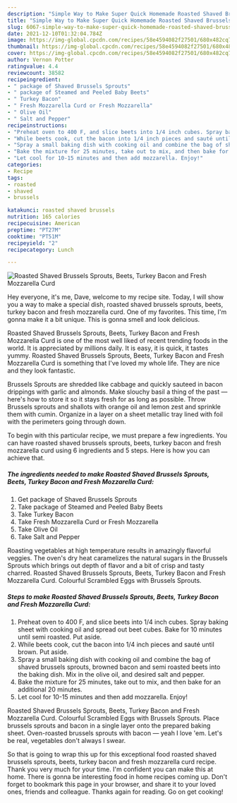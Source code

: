 ```yaml
---
description: "Simple Way to Make Super Quick Homemade Roasted Shaved Brussels Sprouts, Beets, Turkey Bacon and Fresh Mozzarella Curd"
title: "Simple Way to Make Super Quick Homemade Roasted Shaved Brussels Sprouts, Beets, Turkey Bacon and Fresh Mozzarella Curd"
slug: 6067-simple-way-to-make-super-quick-homemade-roasted-shaved-brussels-sprouts-beets-turkey-bacon-and-fresh-mozzarella-curd
date: 2021-12-10T01:32:04.784Z
image: https://img-global.cpcdn.com/recipes/58e4594082f27501/680x482cq70/roasted-shaved-brussels-sprouts-beets-turkey-bacon-and-fresh-mozzarella-curd-recipe-main-photo.jpg
thumbnail: https://img-global.cpcdn.com/recipes/58e4594082f27501/680x482cq70/roasted-shaved-brussels-sprouts-beets-turkey-bacon-and-fresh-mozzarella-curd-recipe-main-photo.jpg
cover: https://img-global.cpcdn.com/recipes/58e4594082f27501/680x482cq70/roasted-shaved-brussels-sprouts-beets-turkey-bacon-and-fresh-mozzarella-curd-recipe-main-photo.jpg
author: Vernon Potter
ratingvalue: 4.4
reviewcount: 38582
recipeingredient:
- " package of Shaved Brussels Sprouts"
- " package of Steamed and Peeled Baby Beets"
- " Turkey Bacon"
- " Fresh Mozzarella Curd or Fresh Mozzarella"
- " Olive Oil"
- " Salt and Pepper"
recipeinstructions:
- "Preheat oven to 400 F, and slice beets into 1/4 inch cubes. Spray baking sheet with cooking oil and spread out beet cubes. Bake for 10 minutes until semi roasted. Put aside."
- "While beets cook, cut the bacon into 1/4 inch pieces and sauté until brown. Put aside."
- "Spray a small baking dish with cooking oil and combine the bag of shaved brussels sprouts, browned bacon and semi roasted beets into the baking dish. Mix in the olive oil, and desired salt and pepper."
- "Bake the mixture for 25 minutes, take out to mix, and then bake for an additional 20 minutes."
- "Let cool for 10-15 minutes and then add mozzarella. Enjoy!"
categories:
- Recipe
tags:
- roasted
- shaved
- brussels

katakunci: roasted shaved brussels 
nutrition: 165 calories
recipecuisine: American
preptime: "PT27M"
cooktime: "PT51M"
recipeyield: "2"
recipecategory: Lunch

---
```



![Roasted Shaved Brussels Sprouts, Beets, Turkey Bacon and Fresh Mozzarella Curd](https://img-global.cpcdn.com/recipes/58e4594082f27501/680x482cq70/roasted-shaved-brussels-sprouts-beets-turkey-bacon-and-fresh-mozzarella-curd-recipe-main-photo.jpg)

Hey everyone, it's me, Dave, welcome to my recipe site. Today, I will show you a way to make a special dish, roasted shaved brussels sprouts, beets, turkey bacon and fresh mozzarella curd. One of my favorites. This time, I'm gonna make it a bit unique. This is gonna smell and look delicious.

Roasted Shaved Brussels Sprouts, Beets, Turkey Bacon and Fresh Mozzarella Curd is one of the most well liked of recent trending foods in the world. It is appreciated by millions daily. It is easy, it is quick, it tastes yummy. Roasted Shaved Brussels Sprouts, Beets, Turkey Bacon and Fresh Mozzarella Curd is something that I've loved my whole life. They are nice and they look fantastic.

Brussels Sprouts are shredded like cabbage and quickly sauteed in bacon drippings with garlic and almonds. Make slouchy basil a thing of the past — here&#39;s how to store it so it stays fresh for as long as possible. Throw Brussels sprouts and shallots with orange oil and lemon zest and sprinkle them with cumin. Organize in a layer on a sheet metallic tray lined with foil with the perimeters going through down.


To begin with this particular recipe, we must prepare a few ingredients. You can have roasted shaved brussels sprouts, beets, turkey bacon and fresh mozzarella curd using 6 ingredients and 5 steps. Here is how you can achieve that.

<!--inarticleads1-->

##### The ingredients needed to make Roasted Shaved Brussels Sprouts, Beets, Turkey Bacon and Fresh Mozzarella Curd:

1. Get  package of Shaved Brussels Sprouts
1. Take  package of Steamed and Peeled Baby Beets
1. Take  Turkey Bacon
1. Take  Fresh Mozzarella Curd or Fresh Mozzarella
1. Take  Olive Oil
1. Take  Salt and Pepper


Roasting vegetables at high temperature results in amazingly flavorful veggies. The oven&#39;s dry heat caramelizes the natural sugars in the Brussels Sprouts which brings out depth of flavor and a bit of crisp and tasty charred. Roasted Shaved Brussels Sprouts, Beets, Turkey Bacon and Fresh Mozzarella Curd. Colourful Scrambled Eggs with Brussels Sprouts. 

<!--inarticleads2-->

##### Steps to make Roasted Shaved Brussels Sprouts, Beets, Turkey Bacon and Fresh Mozzarella Curd:

1. Preheat oven to 400 F, and slice beets into 1/4 inch cubes. Spray baking sheet with cooking oil and spread out beet cubes. Bake for 10 minutes until semi roasted. Put aside.
1. While beets cook, cut the bacon into 1/4 inch pieces and sauté until brown. Put aside.
1. Spray a small baking dish with cooking oil and combine the bag of shaved brussels sprouts, browned bacon and semi roasted beets into the baking dish. Mix in the olive oil, and desired salt and pepper.
1. Bake the mixture for 25 minutes, take out to mix, and then bake for an additional 20 minutes.
1. Let cool for 10-15 minutes and then add mozzarella. Enjoy!


Roasted Shaved Brussels Sprouts, Beets, Turkey Bacon and Fresh Mozzarella Curd. Colourful Scrambled Eggs with Brussels Sprouts. Place brussels sprouts and bacon in a single layer onto the prepared baking sheet. Oven-roasted brussels sprouts with bacon — yeah I love &#39;em. Let&#39;s be real, vegetables don&#39;t always I swear. 

So that is going to wrap this up for this exceptional food roasted shaved brussels sprouts, beets, turkey bacon and fresh mozzarella curd recipe. Thank you very much for your time. I'm confident you can make this at home. There is gonna be interesting food in home recipes coming up. Don't forget to bookmark this page in your browser, and share it to your loved ones, friends and colleague. Thanks again for reading. Go on get cooking!
